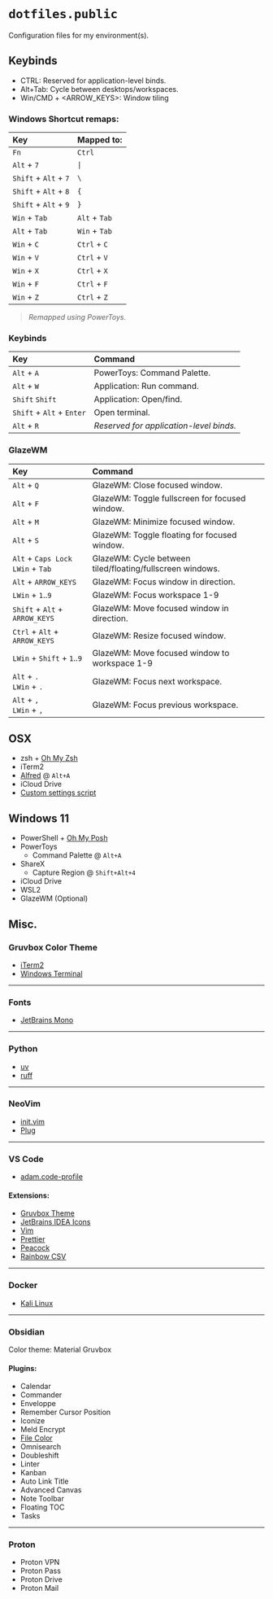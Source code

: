 # `dotfiles.public`

Configuration files for my environment(s).


## Keybinds 
- CTRL: Reserved for application-level binds.
- Alt+Tab: Cycle between desktops/workspaces.
- Win/CMD + <ARROW_KEYS>: Window tiling

### Windows Shortcut remaps:
| Key | Mapped to: |
|:----|:-----------|
| `Fn` | `Ctrl` |
| `Alt` + `7` | `\|` |
| `Shift` + `Alt` + `7` | `\` |
| `Shift` + `Alt` + `8` | `{` | 
| `Shift` + `Alt` + `9` | `}` |
| `Win` + `Tab` | `Alt` + `Tab` |
| `Alt` + `Tab` | `Win` + `Tab` |
| `Win` + `C` | `Ctrl` + `C` |
| `Win` + `V` | `Ctrl` + `V` |
| `Win` + `X` | `Ctrl` + `X` |
| `Win` + `F` | `Ctrl` + `F` |
| `Win` + `Z` | `Ctrl` + `Z` |
> *Remapped using PowerToys.*


### Keybinds
| Key | Command |
|:----|:--------|
| `Alt` + `A` | PowerToys: Command Palette. |
| `Alt` + `W` | Application: Run command. |
| `Shift` `Shift` | Application: Open/find. | 
| `Shift` + `Alt` + `Enter` | Open terminal. | 
| `Alt` + `R` | *Reserved for application-level binds.* |


### GlazeWM
| Key | Command |
|:----|:--------|
| `Alt` + `Q` | GlazeWM: Close focused window. |
| `Alt` + `F` | GlazeWM: Toggle fullscreen for focused window. | 
| `Alt` + `M` | GlazeWM: Minimize focused window. |
| `Alt` + `S` | GlazeWM: Toggle floating for focused window. |
| `Alt` + `Caps Lock` <br/> `LWin` + `Tab` | GlazeWM: Cycle between tiled/floating/fullscreen windows. |
| `Alt` + `ARROW_KEYS` | GlazeWM: Focus window in direction. |
| `LWin` + `1`..`9` | GlazeWM: Focus workspace 1-9 | 
| `Shift` + `Alt` + `ARROW_KEYS` | GlazeWM: Move focused window in direction. | 
| `Ctrl` + `Alt` + `ARROW_KEYS` | GlazeWM: Resize focused window. |
| `LWin` + `Shift` + `1`..`9` | GlazeWM: Move focused window to workspace 1-9 | 
| `Alt` + `.` <br/> `LWin` + `.`| GlazeWM: Focus next workspace. |
| `Alt` + `,` <br/> `LWin` + `,`| GlazeWM: Focus previous workspace. |



## **OSX**
- zsh + [Oh My Zsh](https://ohmyz.sh/)
- iTerm2
- [Alfred](https://www.alfredapp.com/) @ `Alt+A`
- iCloud Drive
- [Custom settings script](/.osx)


## **Windows 11**
- PowerShell + [Oh My Posh](https://ohmyposh.dev/)
- PowerToys
  - Command Palette @ `Alt+A`
- ShareX
  - Capture Region @ `Shift+Alt+4` 
- iCloud Drive
- WSL2
- GlazeWM (Optional)

## **Misc.**


### Gruvbox Color Theme
- [iTerm2](/themes/gruvbox-dark.itermcolors)
- [Windows Terminal](/themes/gruvbox-dark-windows-terminal.json)


---
### Fonts
- [JetBrains Mono](/fonts/JetBrains_Mono/)

___
### Python
- [uv](https://github.com/astral-sh/uv)
- [ruff](https://github.com/astral-sh/ruff)

___
### NeoVim
- [init.vim](/nvim/init.vim)
- [Plug](https://github.com/junegunn/vim-plug)

___
### VS Code
- [adam.code-profile](/vs_code/adam.code-profile)


#### Extensions:
- [Gruvbox Theme](https://marketplace.visualstudio.com/items?itemName=jdinhlife.gruvbox)
- [JetBrains IDEA Icons](https://marketplace.visualstudio.com/items?itemName=Mostik.JetBrainsIcons)
- [Vim](https://marketplace.visualstudio.com/items?itemName=vscodevim.vim)
- [Prettier](https://marketplace.visualstudio.com/items?itemName=esbenp.prettier-vscode)
- [Peacock](https://marketplace.visualstudio.com/items?itemName=johnpapa.vscode-peacock)
- [Rainbow CSV](https://marketplace.visualstudio.com/items?itemName=mechatroner.rainbow-csv)

___
### Docker
- [Kali Linux](https://hub.docker.com/r/kalilinux/kali-rolling)


___
### Obsidian

Color theme: Material Gruvbox

#### Plugins:
- Calendar
- Commander
- Enveloppe
- Remember Cursor Position
- Iconize
- Meld Encrypt
- [File Color](https://github.com/ecustic/obsidian-file-color)
- Omnisearch
- Doubleshift
- Linter
- Kanban
- Auto Link Title
- Advanced Canvas
- Note Toolbar
- Floating TOC
- Tasks



___
### Proton
- Proton VPN
- Proton Pass
- Proton Drive
- Proton Mail
